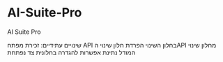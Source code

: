 # AI-Suite-Pro
AI Suite Pro



שינויים עתידיים:
זכירת מפתח API בחלון השינוי
הפרדת חלון שינוי הAPI מחלון שינוי המודל
נתינת אפשרות להגדרה בחלונית צד נפתחת
